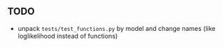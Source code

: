 TODO
----

* unpack `tests/test_functions.py` by model and change names
    (like loglikelihood instead of functions)
